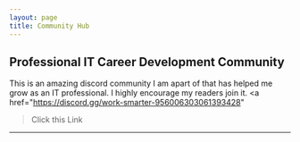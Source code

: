```yaml
---
layout: page
title: Community Hub
---
```

## Professional IT Career Development Community

This is an amazing discord community I am apart of that has helped me grow as an IT professional. I highly encourage my readers join it.
<a href="https://discord.gg/work-smarter-956006303061393428"
>Click this Link</a>

---


